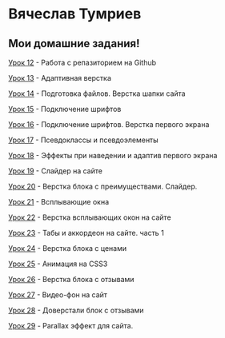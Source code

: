 # Вячеслав Тумриев
## Мои  домашние задания!

[Урок 12](https://focusred.github.io/lessen_12/ "Моя готовая домашка") - Работа с репазиторием на Github

[Урок 13](https://focusred.github.io/githab/ "Моя готовая домашка") - Адаптивная верстка

[Урок 14](https://focusred.github.io/lessen_14/ "Моя готовая домашка") - Подготовка файлов. Верстка шапки сайта

[Урок 15](https://focusred.github.io/lessens_15/ "Моя готовая домашка") - Подключение шрифтов

[Урок 16](https://focusred.github.io/lessen_16/ "Моя готовая домашка") - Подключение шрифтов. Верстка первого экрана

[Урок 17](https://focusred.github.io/lessen_17/ "Моя готовая домашка") - Псевдоклассы и псевдоэлементы

[Урок 18](https://focusred.github.io/lessen_18/ "Моя готовая домашка") - Эффекты при наведении и адаптив первого экрана

[Урок 19](https://focusred.github.io/lessen_19/ "Моя готовая домашка") - Слайдер на сайте

[Урок 20](https://focusred.github.io/lessen_20/ "Моя готовая домашка") - Верстка блока с преимуществами. Слайдер.

[Урок 21](https://focusred.github.io/lessen_21/ "Моя готовая домашка") - Всплывающие окна

[Урок 22](https://focusred.github.io/lessen_22/ "Моя готовая домашка") - Верстка всплывающих окон на сайте

[Урок 23](https://focusred.github.io/lessen_23(1)/ "Моя готовая домашка") - Табы и аккордеон на сайте. часть 1

[Урок 24](https://focusred.github.io/lessen_24/ "Моя готовая домашка") - Верстка блока с ценами

[Урок 25](https://focusred.github.io/lessen_25/ "Моя готовая домашка") - Анимация на CSS3

[Урок 26](https://focusred.github.io/lessen_26/ "Моя готовая домашка") - Верстка блока с отзывами

[Урок 27](https://focusred.github.io/lessen_27/ "Моя готовая домашка") - Видео-фон на сайт

[Урок 28](https://focusred.github.io/lessen_28/ "Моя готовая домашка") - Доверстали блок с отзывами

[Урок 29](https://focusred.github.io/lessen_29/ "Моя готовая домашка") - Parallax эффект для сайта.





